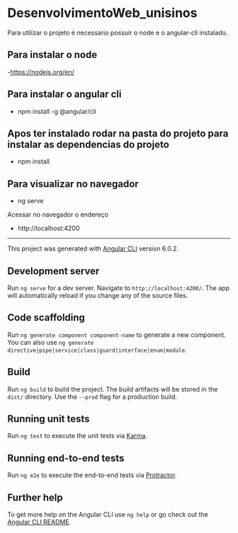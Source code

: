 # DesenvolvimentoWeb_unisinos

Para utilizar o projeto é necessario possuir o node e o angular-cli instalado.

## Para instalar o node
-https://nodejs.org/en/

## Para instalar o angular cli
- npm install -g @angular/cli

## Apos ter instalado rodar na pasta do projeto para instalar as dependencias do projeto
- npm install 

## Para visualizar no navegador 
- ng serve

Acessar no navegador o endereço
- http://localhost:4200

---------------------------------------------------------------------------------------------------------------------------------------

This project was generated with [Angular CLI](https://github.com/angular/angular-cli) version 6.0.2.

## Development server

Run `ng serve` for a dev server. Navigate to `http://localhost:4200/`. The app will automatically reload if you change any of the source files.

## Code scaffolding

Run `ng generate component component-name` to generate a new component. You can also use `ng generate directive|pipe|service|class|guard|interface|enum|module`.

## Build

Run `ng build` to build the project. The build artifacts will be stored in the `dist/` directory. Use the `--prod` flag for a production build.

## Running unit tests

Run `ng test` to execute the unit tests via [Karma](https://karma-runner.github.io).

## Running end-to-end tests

Run `ng e2e` to execute the end-to-end tests via [Protractor](http://www.protractortest.org/).

## Further help

To get more help on the Angular CLI use `ng help` or go check out the [Angular CLI README](https://github.com/angular/angular-cli/blob/master/README.md).
